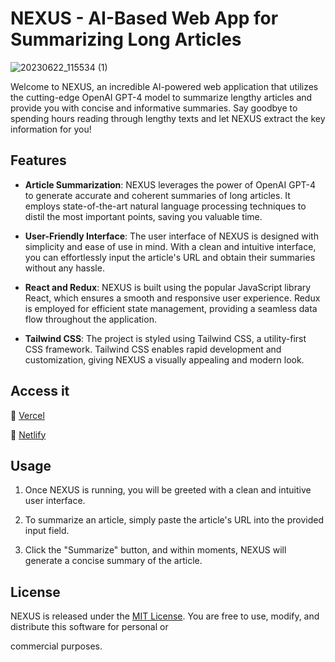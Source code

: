 # NEXUS - AI-Based Web App for Summarizing Long Articles

![20230622_115534 (1)](https://github.com/prabhat1001/nexus/assets/71027441/e0cf0498-acb6-44a8-9b65-faf3d5792c4a)

Welcome to NEXUS, an incredible AI-powered web application that utilizes the cutting-edge OpenAI GPT-4 model to summarize lengthy articles and provide you with concise and informative summaries. Say goodbye to spending hours reading through lengthy texts and let NEXUS extract the key information for you!

## Features

- **Article Summarization**: NEXUS leverages the power of OpenAI GPT-4 to generate accurate and coherent summaries of long articles. It employs state-of-the-art natural language processing techniques to distil the most important points, saving you valuable time.

- **User-Friendly Interface**: The user interface of NEXUS is designed with simplicity and ease of use in mind. With a clean and intuitive interface, you can effortlessly input the article's URL and obtain their summaries without any hassle.

- **React and Redux**: NEXUS is built using the popular JavaScript library React, which ensures a smooth and responsive user experience. Redux is employed for efficient state management, providing a seamless data flow throughout the application.

- **Tailwind CSS**: The project is styled using Tailwind CSS, a utility-first CSS framework. Tailwind CSS enables rapid development and customization, giving NEXUS a visually appealing and modern look.

## Access it

🔴 [Vercel](https://nexus-rho.vercel.app/)

🔴 [Netlify](luxury-beijinho-625bf0.netlify.app)



## Usage

1. Once NEXUS is running, you will be greeted with a clean and intuitive user interface.

2. To summarize an article, simply paste the article's URL into the provided input field.

3. Click the "Summarize" button, and within moments, NEXUS will generate a concise summary of the article.


## License

NEXUS is released under the [MIT License](https://opensource.org/licenses/MIT). You are free to use, modify, and distribute this software for personal or

 commercial purposes.



